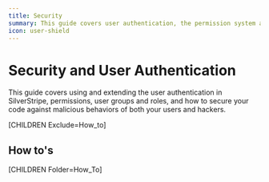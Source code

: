 ```yaml
---
title: Security
summary: This guide covers user authentication, the permission system and how to secure your code against malicious behaviors
icon: user-shield
---
```

# Security and User Authentication

This guide covers using and extending the user authentication in SilverStripe, permissions, user groups and roles, and 
how to secure your code against malicious behaviors of both your users and hackers.

[CHILDREN Exclude=How_to]

## How to's

[CHILDREN Folder=How_To]